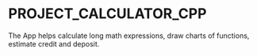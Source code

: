 # PROJECT_CALCULATOR_CPP
The App helps calculate long math expressions, draw charts of functions, estimate credit and deposit.
